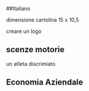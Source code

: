 
##Italiano

dimensione cartolina
15 x 10,5

creare un logo

## scenze motorie

un atleta discrimiato


## Economia Aziendale


